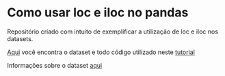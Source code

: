 # Como usar loc e iloc no pandas

Repositório criado com intuito de exemplificar a utilização de loc e iloc nos datasets.

[Aqui](https://github.com/matheusbattisti/ds3_loc_iloc) você encontra o dataset e todo código utilizado neste [tutorial](https://medium.com/horadecodar/data-science-tips-02-como-usar-loc-e-iloc-no-pandas-fab58e214d87#:~:text=Concluindo%20iloc,seu%20valor%20num%C3%A9rico%20de%20%C3%ADndice.)

Informações sobre o dataset [aqui](https://github.com/fivethirtyeight/data/tree/master/nba-draft-2015)
